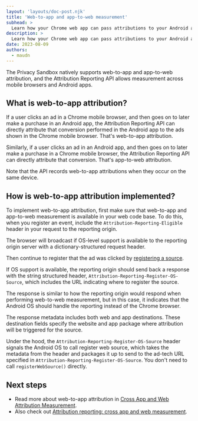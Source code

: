 ```yaml
---
layout: 'layouts/doc-post.njk'
title: 'Web-to-app and app-to-web measurement'
subhead: >
  Learn how your Chrome web app can pass attributions to your Android app.  
description: >
  Learn how your Chrome web app can pass attributions to your Android app.    
date: 2023-08-09
authors:
  - maudn
---
```


The Privacy Sandbox natively supports web-to-app and app-to-web attribution, and the Attribution Reporting API allows measurement across mobile browsers and Android apps.

## What is web-to-app attribution?

If a user clicks an ad in a Chrome mobile browser, and then goes on to later make a purchase in an Android app, the Attribution Reporting API can directly attribute that conversion performed in the Android app to the ads shown in the Chrome mobile browser. That's web-to-app attribution.

Similarly, if a user clicks an ad in an Android app, and then goes on to later make a purchase in a Chrome mobile browser, the Attribution Reporting API can directly attribute that conversion. That's app-to-web attribution.

Note that the API records web-to-app attributions when they occur on the same device.

## How is web-to-app attribution implemented?

To implement web-to-app attribution, first make sure that web-to-app and app-to-web measurement is available in your web code base.
To do this, when you register an event, include the `Attribution-Reporting-Eligible` header
in your request to the reporting origin.

The browser will broadcast if OS-level support is available to the reporting origin server with a dictionary-structured request header.

Then continue to register that the ad was clicked by [registering a source](/docs/privacy-sandbox-attribution-reporting/register-source/).

If OS support is available, the reporting origin should send back a response with the string structured header, `Attribution-Reporting-Register-OS-Source`, which includes the URL indicating where to register the source.

The response is similar to how the reporting origin would respond when performing web-to-web measurement, but in this case, it indicates that the Android OS should handle the reporting instead of the Chrome browser.

The response metadata includes both web and app destinations. These destination fields specify the website and app package where attribution will be triggered for the source.

Under the hood, the `Attribution-Reporting-Register-OS-Source` header signals the Android OS to call register web source, which takes the metadata from the header and packages it up to send to the ad-tech URL specified in `Attribution-Reporting-Register-OS-Source`. You don't need to call `registerWebSource()` directly.

## Next steps

- Read more about web-to-app attribution in [Cross App and Web Attribution Measurement](https://github.com/WICG/attribution-reporting-api/blob/main/app_to_web.md).
- Also check out [Attribution reporting: cross app and web measurement](https://developer.android.com/design-for-safety/privacy-sandbox/attribution-app-to-web).

